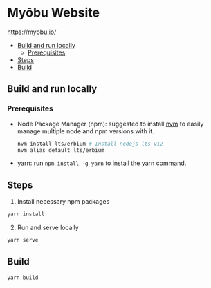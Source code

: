 # Myōbu Website 

https://myobu.io/

<!-- @import "[TOC]" {cmd="toc" depthFrom=2 depthTo=6 orderedList=false} -->

<!-- code_chunk_output -->

- [Build and run locally](#build-and-run-locally)
  - [Prerequisites](#prerequisites)
- [Steps](#steps)
- [Build](#build)

<!-- /code_chunk_output -->


## Build and run locally 

### Prerequisites

* Node Package Manager (npm): suggested to install [nvm](https://github.com/nvm-sh/nvm) to easily manage multiple node and npm versions with it.
  
  ```bash
  nvm install lts/erbium # Install nodejs lts v12
  nvm alias default lts/erbium
  ```

* yarn: run `npm install -g yarn` to install the yarn command.  

## Steps

1. Install necessary npm packages

```bash
yarn install
```

2. Run and serve locally

```bash
yarn serve
```

## Build

```bash
yarn build
```